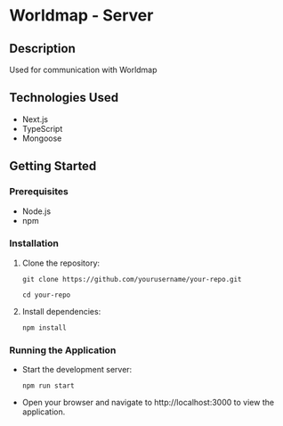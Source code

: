 # Worldmap - Server

## Description
Used for communication with Worldmap

## Technologies Used
- Next.js
- TypeScript
- Mongoose

## Getting Started
### Prerequisites
- Node.js
- npm

### Installation
1. Clone the repository:
   
    `git clone https://github.com/yourusername/your-repo.git`

    `cd your-repo`
2. Install dependencies:
   
    `npm install`

### Running the Application
- Start the development server:
  
    `npm run start`


- Open your browser and navigate to http://localhost:3000 to view the application.

